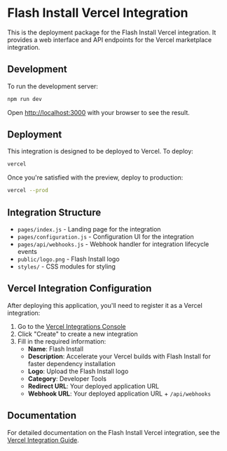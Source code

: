 # Flash Install Vercel Integration

This is the deployment package for the Flash Install Vercel integration. It provides a web interface and API endpoints for the Vercel marketplace integration.

## Development

To run the development server:

```bash
npm run dev
```

Open [http://localhost:3000](http://localhost:3000) with your browser to see the result.

## Deployment

This integration is designed to be deployed to Vercel. To deploy:

```bash
vercel
```

Once you're satisfied with the preview, deploy to production:

```bash
vercel --prod
```

## Integration Structure

- `pages/index.js` - Landing page for the integration
- `pages/configuration.js` - Configuration UI for the integration
- `pages/api/webhooks.js` - Webhook handler for integration lifecycle events
- `public/logo.png` - Flash Install logo
- `styles/` - CSS modules for styling

## Vercel Integration Configuration

After deploying this application, you'll need to register it as a Vercel integration:

1. Go to the [Vercel Integrations Console](https://vercel.com/dashboard/integrations)
2. Click "Create" to create a new integration
3. Fill in the required information:
   - **Name**: Flash Install
   - **Description**: Accelerate your Vercel builds with Flash Install for faster dependency installation
   - **Logo**: Upload the Flash Install logo
   - **Category**: Developer Tools
   - **Redirect URL**: Your deployed application URL
   - **Webhook URL**: Your deployed application URL + `/api/webhooks`

## Documentation

For detailed documentation on the Flash Install Vercel integration, see the [Vercel Integration Guide](../../docs/vercel-integration-guide.md).
